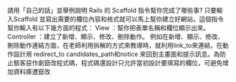 請用「自己的話」並舉例說明 Rails 的 Scaffold 指令幫你完成了哪些事?
只要輸入Scaffold 並寫出需要的欄位內容和格式就可以馬上幫你建立好網站，這個指令幫你輸入有以下幾方面的程式：
View ：幫你把表單名稱和欄位顯示出來。
Controller ：建立了新增、顯示、修改、刪除動作。
例如在新增、顯示、修改、刪除動作連結方面，在老師利用拆解的方式來教導時，就利用link_to來連結，在動作設計用 redirect_to candidates_path和notice
來回到主畫面和提示訊息。為防止駭客惡作劇竄改程式碼，程式碼還設計只允許當初設計要填寫的欄位，可避免增加資料庫遭竄改
